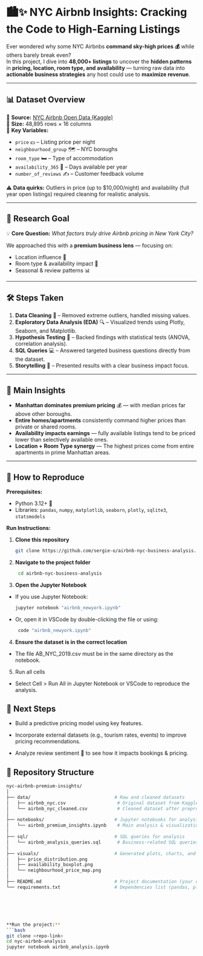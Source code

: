 # 🏙✨ **NYC Airbnb  Insights: Cracking the Code to High-Earning Listings**  

Ever wondered why some NYC Airbnbs **command sky-high prices 💰** while others barely break even?  
In this project, I dive into **48,000+ listings** to uncover the **hidden patterns** in **pricing, location, room type, and availability** — turning raw data into **actionable business strategies** any host could use to **maximize revenue**.  

---

## 📊 **Dataset Overview**
📌 **Source:** [NYC Airbnb Open Data (Kaggle)](https://www.kaggle.com/datasets/dgomonov/new-york-city-airbnb-open-data)  
📏 **Size:** 48,895 rows × 16 columns  
🔑 **Key Variables:**  
- `price` 💵 – Listing price per night  
- `neighbourhood_group` 🗺 – NYC boroughs  
- `room_type` 🛏 – Type of accommodation  
- `availability_365` 📅 – Days available per year  
- `number_of_reviews` ✍ – Customer feedback volume  

⚠ **Data quirks:** Outliers in price (up to $10,000/night) and availability (full year open listings) required cleaning for realistic analysis.

---

## 🎯 **Research Goal**
💡 **Core Question:** *What factors truly drive Airbnb pricing in New York City?*  

We approached this with a **premium business lens** — focusing on:  
- Location influence 🗽  
- Room type & availability impact 📅  
- Seasonal & review patterns 📊  

---

## 🛠 **Steps Taken**
1. **Data Cleaning** 🧹 – Removed extreme outliers, handled missing values.  
2. **Exploratory Data Analysis (EDA)** 🔍 – Visualized trends using Plotly, Seaborn, and Matplotlib.  
3. **Hypothesis Testing** 📐 – Backed findings with statistical tests (ANOVA, correlation analysis).  
4. **SQL Queries** 💻 – Answered targeted business questions directly from the dataset.  
5. **Storytelling** 📝 – Presented results with a clear business impact focus.  

---

## 🚀 **Main Insights**
- **Manhattan dominates premium pricing** 💰 — with median prices far above other boroughs.  
- **Entire homes/apartments** consistently command higher prices than private or shared rooms.  
- **Availability impacts earnings** — fully available listings tend to be priced lower than selectively available ones.  
- **Location + Room Type synergy** — The highest prices come from entire apartments in prime Manhattan areas.  

---

## 🔄 **How to Reproduce**
**Prerequisites:**  
- Python 3.12+ 🐍  
- Libraries: `pandas`, `numpy`, `matplotlib`, `seaborn`, `plotly`, `sqlite3`, `statsmodels` 

 **Run Instructions:**
1. **Clone this repository**
   ```bash
   git clone https://github.com/sergie-o/airbnb-nyc-business-analysis.git
2. **Navigate to the project folder**
   ```bash
    cd airbnb-nyc-business-analysis
3. **Open the Jupyter Notebook**
- If you use Jupyter Notebook:
   ```bash
   jupyter notebook "airbnb_newyork.ipynb"
- Or, open it in VSCode by double-clicking the file or using:
   ```bash
    code "airbnb_newyork.ipynb"
4. **Ensure the dataset is in the correct location**
- The file AB_NYC_2019.csv must be in the same directory as the notebook.
5. Run all cells
- Select Cell > Run All in Jupyter Notebook or VSCode to reproduce the analysis.
## :rocket: Next Steps
-  Build a predictive pricing model using key features.
  
-  Incorporate external datasets (e.g., tourism rates, events) to improve pricing recommendations.

-  Analyze review sentiment 📝 to see how it impacts bookings & pricing.




## 📁 Repository Structure  
```bash
nyc-airbnb-premium-insights/
│
├── data/                               # Raw and cleaned datasets
│   ├── airbnb_nyc.csv                   # Original dataset from Kaggle
│   └── airbnb_nyc_cleaned.csv           # Cleaned dataset after preprocessing
│
├── notebooks/                          # Jupyter notebooks for analysis
│   └── airbnb_premium_insights.ipynb    # Main analysis & visualizations
│
├── sql/                                # SQL queries for analysis
│   └── airbnb_analysis_queries.sql      # Business-related SQL queries
│
├── visuals/                            # Generated plots, charts, and maps
│   ├── price_distribution.png
│   ├── availability_boxplot.png
│   └── neighbourhood_price_map.png
│
├── README.md                           # Project documentation (your catchy version)
└── requirements.txt                    # Dependencies list (pandas, plotly, sqlite3, etc.)   ```






**Run the project:**  
```bash
git clone <repo-link>
cd nyc-airbnb-analysis
jupyter notebook airbnb_analysis.ipynb
